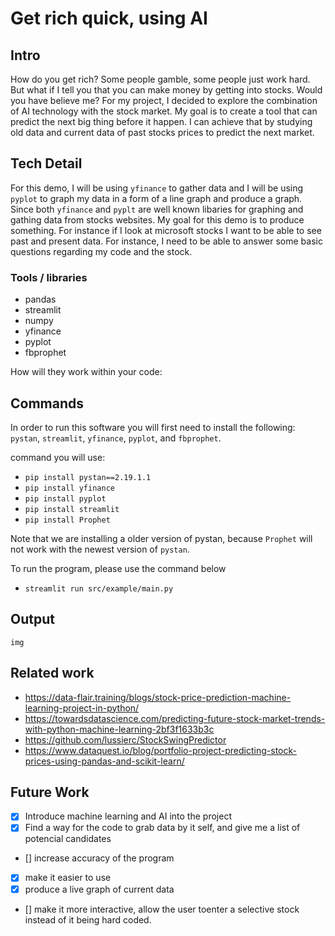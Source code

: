 # Get rich quick, using AI

## Intro

How do you get rich? Some people gamble, some people just work hard. But what if I tell you that you can make money by getting into stocks. Would you have believe me? For my project, I decided to explore the combination of AI technology with the stock market. My goal is to create a tool that can predict the next big thing before it happen. I can achieve that by studying old data and current data of past stocks prices to predict the next market. 

## Tech Detail 

For this demo, I will be using `yfinance` to gather data and I will be using `pyplot` to graph my data in a form of a line graph and produce a graph. Since both `yfinance` and `pyplt` are well known libaries for graphing and gathing data from stocks websites. My goal for this demo is to produce something. For instance if I look at microsoft stocks I want to be able to see past and present data. For instance, I need to be able to answer some basic questions regarding my code and the stock. 

### Tools / libraries 
 - pandas 
 - streamlit 
 - numpy 
 - yfinance
 - pyplot
 - fbprophet

How will they work within your code:


## Commands

In order to run this software you will first need to install the following: `pystan`, `streamlit`, `yfinance`, `pyplot`, and `fbprophet`.

command you will use: 

- `pip install pystan==2.19.1.1`
- `pip install yfinance`
- `pip install pyplot`
- `pip install streamlit`
- `pip install Prophet`

Note that we are installing a older version of pystan, because `Prophet` will not work with the newest version of `pystan`. 

To run the program, please use the command below
- `streamlit run src/example/main.py`

## Output

```
img
```
## Related work 
 - https://data-flair.training/blogs/stock-price-prediction-machine-learning-project-in-python/
 - https://towardsdatascience.com/predicting-future-stock-market-trends-with-python-machine-learning-2bf3f1633b3c
 - https://github.com/lussierc/StockSwingPredictor
 - https://www.dataquest.io/blog/portfolio-project-predicting-stock-prices-using-pandas-and-scikit-learn/
## Future Work 

- [x] Introduce machine learning and AI into the project
- [x] Find a way for the code to grab data by it self, and give me a list of potencial candidates
- [] increase accuracy of the program
- [X] make it easier to use
- [x] produce a live graph of current data 
- [] make it more interactive, allow the user toenter a selective stock instead of it being hard coded. 
